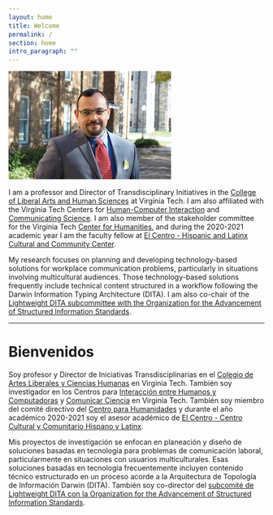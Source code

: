 ```yaml
---
layout: home
title: Welcome
permalink: /
section: home
intro_paragraph: ""
---
```

![Carlos Evia](/assets/img/uploads/ce.jpg)

I am a professor and Director of Transdisciplinary Initiatives in the [College of Liberal Arts and Human Sciences](https://liberalarts.vt.edu/) at Virginia Tech. I am also affiliated with the Virginia Tech Centers for [Human-Computer Interaction](http://hci.vt.edu/) and [Communicating Science](https://communicatingscience.isce.vt.edu/). I am also member of the stakeholder committee for the Virginia Tech [Center for Humanities](https://liberalarts.vt.edu/research-centers/center-for-humanities.html), and during the 2020-2021 academic year I am the faculty fellow at [El Centro - Hispanic and Latinx Cultural and Community Center](https://ccc.vt.edu/index/el_centro.html). 

My research focuses on planning and developing technology-based solutions for workplace communication problems, particularly in situations involving multicultural audiences. Those technology-based solutions frequently include technical content structured in a workflow following the Darwin Information Typing Architecture (DITA). I am also co-chair of the[ Lightweight DITA subcommittee with the Organization for the Advancement of Structured Information Standards](https://www.oasis-open.org/committees/tc_home.php?wg_abbrev=dita-lightweight-dita).

- - -

# Bienvenidos

Soy profesor y Director de Iniciativas Transdisciplinarias en el [Colegio de Artes Liberales y Ciencias Humanas](https://liberalarts.vt.edu/) en Virginia Tech. También soy investigador en los Centros para [Interacción entre Humanos y Computadoras](http://hci.vt.edu/) y [Comunicar Ciencia](https://communicatingscience.isce.vt.edu/) en Virginia Tech. También soy miembro del comité directivo del [Centro para Humanidades](https://liberalarts.vt.edu/research-centers/center-for-humanities.html) y durante el año académico 2020-2021 soy el asesor académico de [El Centro - Centro Cultural y Comunitario Hispano y Latinx](https://ccc.vt.edu/index/el_centro.html).

Mis proyectos de investigación se enfocan en planeación y diseño de soluciones basadas en tecnología para problemas de comunicación laboral, particularmente en situaciones con usuarios multiculturales. Esas soluciones basadas en tecnología frecuentemente incluyen contenido técnico estructurado en un proceso acorde a la Arquitectura de Topología de Información Darwin (DITA). También soy co-director del [subcomité de Lightweight DITA con la Organization for the Advancement of Structured Information Standards](https://www.oasis-open.org/committees/tc_home.php?wg_abbrev=dita-lightweight-dita).